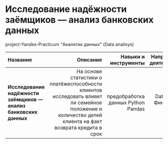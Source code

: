 # Исследование надёжности заёмщиков — анализ банковских данных 
project-Yandex-Practicum "Аналитик данных" (Data analisys)



| Название              | Описание               | Навыки и инструменты|        Направление деятельности|
| :-------------------- | ---------------------: |---------------------------:|----------------:|
| **Исследование надёжности заёмщиков — анализ банковских данных** | На основе статистики о платёжеспособности клиентов исследовать влияет ли семейное положение и количество детей клиента на факт возврата кредита в срок| предобработка данных Python Pandas | Data Analyst Финансовый аналитик|

